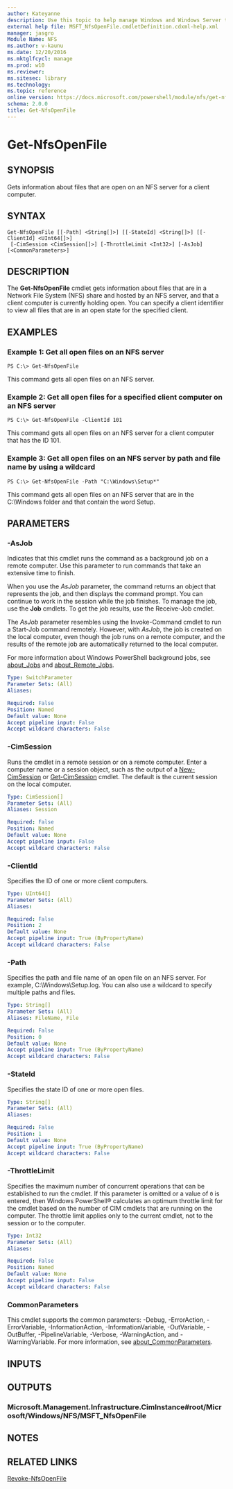 ```yaml
---
author: Kateyanne
description: Use this topic to help manage Windows and Windows Server technologies with Windows PowerShell.
external help file: MSFT_NfsOpenFile.cmdletDefinition.cdxml-help.xml
manager: jasgro
Module Name: NFS
ms.author: v-kaunu
ms.date: 12/20/2016
ms.mktglfcycl: manage
ms.prod: w10
ms.reviewer: 
ms.sitesec: library
ms.technology: 
ms.topic: reference
online version: https://docs.microsoft.com/powershell/module/nfs/get-nfsopenfile?view=windowsserver2016-ps&wt.mc_id=ps-gethelp
schema: 2.0.0
title: Get-NfsOpenFile
---
```


# Get-NfsOpenFile

## SYNOPSIS
Gets information about files that are open on an NFS server for a client computer.

## SYNTAX

```
Get-NfsOpenFile [[-Path] <String[]>] [[-StateId] <String[]>] [[-ClientId] <UInt64[]>]
 [-CimSession <CimSession[]>] [-ThrottleLimit <Int32>] [-AsJob] [<CommonParameters>]
```

## DESCRIPTION
The **Get-NfsOpenFile** cmdlet gets information about files that are in a Network File System (NFS) share and hosted by an NFS server, and that a client computer is currently holding open.
You can specify a client identifier to view all files that are in an open state for the specified client.

## EXAMPLES

### Example 1: Get all open files on an NFS server
```
PS C:\> Get-NfsOpenFile
```

This command gets all open files on an NFS server.

### Example 2: Get all open files for a specified client computer on an NFS server
```
PS C:\> Get-NfsOpenFile -ClientId 101
```

This command gets all open files on an NFS server for a client computer that has the ID 101.

### Example 3: Get all open files on an NFS server by path and file name by using a wildcard
```
PS C:\> Get-NfsOpenFile -Path "C:\Windows\Setup*"
```

This command gets all open files on an NFS server that are in the C:\Windows folder and that contain the word Setup.

## PARAMETERS

### -AsJob
Indicates that this cmdlet runs the command as a background job on a remote computer.
Use this parameter to run commands that take an extensive time to finish.

When you use the *AsJob* parameter, the command returns an object that represents the job, and then displays the command prompt.
You can continue to work in the session while the job finishes.
To manage the job, use the **Job** cmdlets.
To get the job results, use the Receive-Job cmdlet.

The *AsJob* parameter resembles using the Invoke-Command cmdlet to run a Start-Job command remotely.
However, with *AsJob*, the job is created on the local computer, even though the job runs on a remote computer, and the results of the remote job are automatically returned to the local computer.

For more information about Windows PowerShell background jobs, see [about_Jobs](https://go.microsoft.com/fwlink/?LinkID=113251) and [about_Remote_Jobs](https://go.microsoft.com/fwlink/?LinkID=135184).

```yaml
Type: SwitchParameter
Parameter Sets: (All)
Aliases: 

Required: False
Position: Named
Default value: None
Accept pipeline input: False
Accept wildcard characters: False
```

### -CimSession
Runs the cmdlet in a remote session or on a remote computer.
Enter a computer name or a session object, such as the output of a [New-CimSession](https://go.microsoft.com/fwlink/p/?LinkId=227967) or [Get-CimSession](https://go.microsoft.com/fwlink/p/?LinkId=227966) cmdlet.
The default is the current session on the local computer.

```yaml
Type: CimSession[]
Parameter Sets: (All)
Aliases: Session

Required: False
Position: Named
Default value: None
Accept pipeline input: False
Accept wildcard characters: False
```

### -ClientId
Specifies the ID of one or more client computers.

```yaml
Type: UInt64[]
Parameter Sets: (All)
Aliases: 

Required: False
Position: 2
Default value: None
Accept pipeline input: True (ByPropertyName)
Accept wildcard characters: False
```

### -Path
Specifies the path and file name of an open file on an NFS server.
For example, C:\Windows\Setup.log.
You can also use a wildcard to specify multiple paths and files.

```yaml
Type: String[]
Parameter Sets: (All)
Aliases: FileName, File

Required: False
Position: 0
Default value: None
Accept pipeline input: True (ByPropertyName)
Accept wildcard characters: False
```

### -StateId
Specifies the state ID of one or more open files.

```yaml
Type: String[]
Parameter Sets: (All)
Aliases: 

Required: False
Position: 1
Default value: None
Accept pipeline input: True (ByPropertyName)
Accept wildcard characters: False
```

### -ThrottleLimit
Specifies the maximum number of concurrent operations that can be established to run the cmdlet.
If this parameter is omitted or a value of `0` is entered, then Windows PowerShell® calculates an optimum throttle limit for the cmdlet based on the number of CIM cmdlets that are running on the computer.
The throttle limit applies only to the current cmdlet, not to the session or to the computer.

```yaml
Type: Int32
Parameter Sets: (All)
Aliases: 

Required: False
Position: Named
Default value: None
Accept pipeline input: False
Accept wildcard characters: False
```

### CommonParameters
This cmdlet supports the common parameters: -Debug, -ErrorAction, -ErrorVariable, -InformationAction, -InformationVariable, -OutVariable, -OutBuffer, -PipelineVariable, -Verbose, -WarningAction, and -WarningVariable. For more information, see [about_CommonParameters](https://go.microsoft.com/fwlink/?LinkID=113216).

## INPUTS

## OUTPUTS

### Microsoft.Management.Infrastructure.CimInstance#root/Microsoft/Windows/NFS/MSFT_NfsOpenFile

## NOTES

## RELATED LINKS

[Revoke-NfsOpenFile](./Revoke-NfsOpenFile.md)

